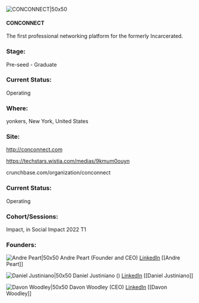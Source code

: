 

![CONCONNECT|50x50](https://apimg.techstars.com/connect/images/image_files/61eb0f0e1bbf2f0008248eb4/original/54BF3537-CED2-42FF-B57A-C8799E2B8FAC.png)

#### CONCONNECT
The first professional networking platform for the formerly Incarcerated.

### Stage: 
Pre-seed - Graduate 

### Current Status: 
Operating

### Where:
yonkers, New York, United States

### Site:
http://conconnect.com

https://techstars.wistia.com/medias/9kmum0ouyn

crunchbase.com/organization/conconnect

### Current Status: 
Operating

### Cohort/Sessions: 
Impact, in Social Impact 2022 T1

### Founders: 

![Andre Peart|50x50](https://apimg.techstars.com/connect/images/image_files/623286d8fe8b48000958767a/original/69FADA6D-6252-49A5-B7EE-B56EAD7336DE.png) Andre Peart (Founder and CEO) [LinkedIn](https://linkedin.com/in/andre-peart) [[Andre Peart]]

![Daniel Justiniano|50x50]() Daniel Justiniano () [LinkedIn](https://linkedin.com/in/danieljustiniano) [[Daniel Justiniano]]

![Davon Woodley|50x50](https://www.f6s.com/static-resource/images/profile-placeholder-user.jpg) Davon Woodley (CEO) [LinkedIn](https://linkedin.com/in/andre-peart) [[Davon Woodley]]


